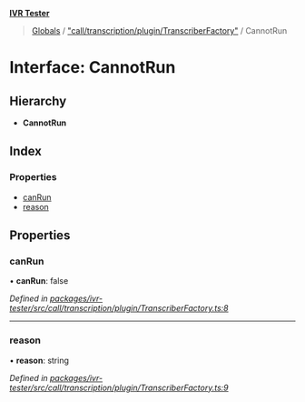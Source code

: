 **[IVR Tester](../README.md)**

> [Globals](../README.md) / ["call/transcription/plugin/TranscriberFactory"](../modules/_call_transcription_plugin_transcriberfactory_.md) / CannotRun

# Interface: CannotRun

## Hierarchy

* **CannotRun**

## Index

### Properties

* [canRun](_call_transcription_plugin_transcriberfactory_.cannotrun.md#canrun)
* [reason](_call_transcription_plugin_transcriberfactory_.cannotrun.md#reason)

## Properties

### canRun

•  **canRun**: false

*Defined in [packages/ivr-tester/src/call/transcription/plugin/TranscriberFactory.ts:8](https://github.com/SketchingDev/ivr-tester/blob/e17074e/packages/ivr-tester/src/call/transcription/plugin/TranscriberFactory.ts#L8)*

___

### reason

•  **reason**: string

*Defined in [packages/ivr-tester/src/call/transcription/plugin/TranscriberFactory.ts:9](https://github.com/SketchingDev/ivr-tester/blob/e17074e/packages/ivr-tester/src/call/transcription/plugin/TranscriberFactory.ts#L9)*
